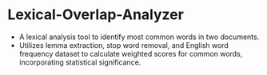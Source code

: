 # Lexical-Overlap-Analyzer

- A lexical analysis tool to identify most common words in two documents.
- Utilizes lemma extraction, stop word removal, and English word frequency dataset to calculate weighted scores for common words, incorporating statistical significance.
